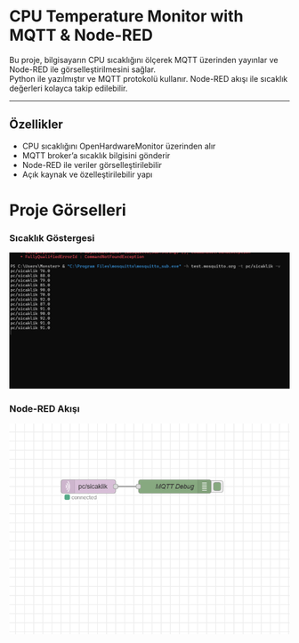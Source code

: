 # CPU Temperature Monitor with MQTT & Node-RED

Bu proje, bilgisayarın CPU sıcaklığını ölçerek MQTT üzerinden yayınlar ve Node-RED ile görselleştirilmesini sağlar.  
Python ile yazılmıştır ve MQTT protokolü kullanır. Node-RED akışı ile sıcaklık değerleri kolayca takip edilebilir.

---

##  Özellikler
- CPU sıcaklığını OpenHardwareMonitor üzerinden alır  
- MQTT broker’a sıcaklık bilgisini gönderir  
- Node-RED ile veriler görselleştirilebilir  
- Açık kaynak ve özelleştirilebilir yapı  

# Proje Görselleri

### Sıcaklık Göstergesi
![Sıcaklık Göstergesi](images/cpu-sicaklik.png)

### Node-RED Akışı
![Node-RED Akışı](images/nodered.png)
